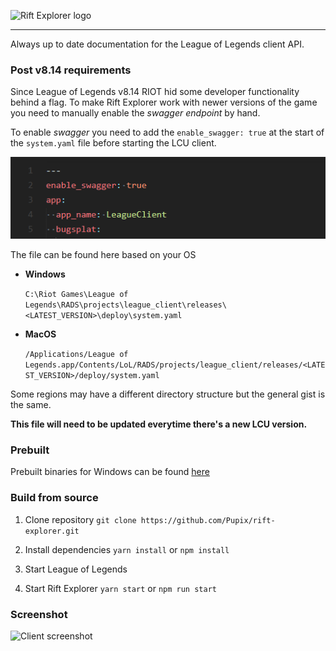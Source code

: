 ![Rift Explorer logo](assets/logo.png?raw=true)

----

Always up to date documentation for the League of Legends client API.

### Post v8.14 requirements
Since League of Legends v8.14 RIOT hid some developer functionality behind a flag. To make Rift Explorer work with newer versions of the game you need to manually enable the *swagger endpoint* by hand.

To enable *swagger* you need to add the `enable_swagger: true` at the start of the `system.yaml` file before starting the LCU client.

![Swagger explainer](assets/swagger.png?raw=true)

The file can be found here based on your OS

- **Windows**

    `C:\Riot Games\League of Legends\RADS\projects\league_client\releases\<LATEST_VERSION>\deploy\system.yaml`

- **MacOS**

    `/Applications/League of Legends.app/Contents/LoL/RADS/projects/league_client/releases/<LATEST_VERSION>/deploy/system.yaml`

Some regions may have a different directory structure but the general gist is the same.

**This file will need to be updated everytime there's a new LCU version.**

### Prebuilt

Prebuilt binaries for Windows can be found [here](https://github.com/Pupix/rift-explorer/releases)

### Build from source

1. Clone repository
`git clone https://github.com/Pupix/rift-explorer.git`

2. Install dependencies
`yarn install` or `npm install`

3. Start League of Legends

4. Start Rift Explorer
`yarn start` or `npm run start`

### Screenshot

![Client screenshot](assets/screenshot.png?raw=true)
